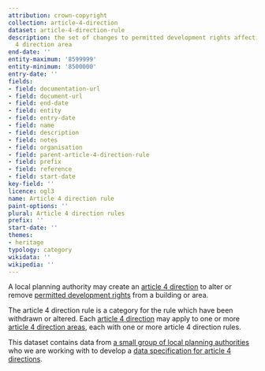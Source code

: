 ```yaml
---
attribution: crown-copyright
collection: article-4-direction
dataset: article-4-direction-rule
description: the set of changes to permitted development rights affecting an article
  4 direction area
end-date: ''
entity-maximum: '8599999'
entity-minimum: '8500000'
entry-date: ''
fields:
- field: documentation-url
- field: document-url
- field: end-date
- field: entity
- field: entry-date
- field: name
- field: description
- field: notes
- field: organisation
- field: parent-article-4-direction-rule
- field: prefix
- field: reference
- field: start-date
key-field: ''
licence: ogl3
name: Article 4 direction rule
paint-options: ''
plural: Article 4 direction rules
prefix: ''
start-date: ''
themes:
- heritage
typology: category
wikidata: ''
wikipedia: ''
---
```



A local planning authority may create an [article 4 direction](https://www.gov.uk/guidance/when-is-permission-required#article-4-direction) to alter or remove [permitted development rights](https://www.gov.uk/government/publications/permitted-development-rights-for-householders-technical-guidance) from a building or area.

The article 4 direction rule is a category for the rule which have been withdrawn or altered.
Each [article 4 direction](/dataset/article-4-direction) may apply to one or more [article 4 direction areas](/dataset/article-4-direction-area), each with one or more article 4 direction rules.

This dataset contains data from [a small group of local planning authorities](/about/) who we are working with to develop a [data specification for article 4 directions](https://www.digital-land.info/guidance/specifications/article-4-direction).
